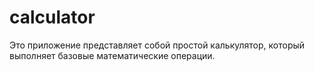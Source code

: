# calculator
Это приложение представляет собой простой калькулятор, который выполняет базовые математические операции.
